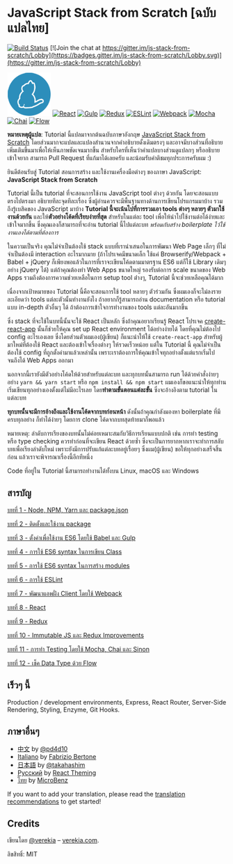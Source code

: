 # JavaScript Stack from Scratch [ฉบับแปลไทย]

[![Build Status](https://travis-ci.org/verekia/js-stack-from-scratch.svg?branch=master)](https://travis-ci.org/verekia/js-stack-from-scratch) [![Join the chat at https://gitter.im/js-stack-from-scratch/Lobby](https://badges.gitter.im/js-stack-from-scratch/Lobby.svg)](https://gitter.im/js-stack-from-scratch/Lobby)

[![Yarn](/img/yarn.png)](https://yarnpkg.com/)
[![React](/img/react.png)](https://facebook.github.io/react/)
[![Gulp](/img/gulp.png)](http://gulpjs.com/)
[![Redux](/img/redux.png)](http://redux.js.org/)
[![ESLint](/img/eslint.png)](http://eslint.org/)
[![Webpack](/img/webpack.png)](https://webpack.github.io/)
[![Mocha](/img/mocha.png)](https://mochajs.org/)
[![Chai](/img/chai.png)](http://chaijs.com/)
[![Flow](/img/flow.png)](https://flowtype.org/)

**หมายเหตุผู้แปล**: Tutorial นี้แปลมาจากต้นฉบับภาษาอังกฤษ [JavaScript Stack from Scratch](https://github.com/verekia/js-stack-from-scratch) โดยส่วนมากจะแปลและแปลงสำนวนจากคำอธิบายดั้งเดิมตรงๆ และอาจมีบางส่วนที่อธิบายเพิ่มเติมขึ้นมาเพื่อให้เห็นภาพชัดเจนมากขึ้น สำหรับใครที่เห็นว่าคำแปลบางส่วนดูแปลกๆ หรืออธิบายเข้าใจยาก สามารถ Pull Request ที่แก้มาได้เลยครับ และน้อมรับคำติชมทุกประการครับผม :)

ยินดีต้อนรับสู่ Tutorial สอนการสร้าง และใช้งานเครื่องมือต่างๆ ของภาษา JavaScript: **JavaScript Stack from Scratch**

Tutorial นี้เป็น tutorial ที่จะสอนการใช้งาน JavaScript tool ต่างๆ ด้วยกัน โดยจะสอนแบบตรงไปตรงมา อธิบายทีละจุดทีละเรื่อง ซึ่งผู้อ่านควรจะมีพื้นฐานทางด้านการเขียนโปรแกรมมาบ้าง รวมถึงรู้เบสิคของ JavaScript มาบ้าง **Tutorial นี้จะเน้นไปที่การรวมเอา tools ต่างๆ หลายๆ ตัวมาใช้งานด้วยกัน** และให้**ตัวอย่างโค้ดที่เรียบง่ายที่สุด** สำหรับในแต่ละ tool เพื่อให้นำไปใช้งานต่อได้ง่ายและเข้าใจมากขึ้น ซึ่งคุณเองก็สามารถที่จะอ่าน tutorial นี้ไปแต่ละบท *พร้อมกับสร้าง boilerplate ไว้ใช้งานเองได้ตามที่ต้องการ*

ในความเป็นจริง คุณไม่จำเป็นต้องใช้ stack แบบที่เรานำเสนอในการพัฒนา Web Page เล็กๆ ที่ไม่จำเป็นต้องมี interaction อะไรมากมาย (ถ้าโปรเจคมีขนาดเล็ก ใช้แค่ Browserify/Webpack + Babel + jQuery ก็เพียงพอแล้วในการที่เราจะเขียนโค้ดตามมาตรฐาน ES6 แต่ก็ใช้ Library เดิมๆ อย่าง jQuery ได้) แต่ถ้าคุณต้องทำ Web Apps ขนาดใหญ่ รองรับต่อการ scale ขนาดของ Web Apps รวมถึงต้องการความช่วยเหลือในการ setup tool ต่่างๆ, Tutorial นี้จะช่วยเหลือคุณได้มาก

เนื่องจากเป้าหมายของ Tutorial นี้คือจะสอนการใช้ tool หลายๆ ตัวร่วมกัน ซึ่งผมเองก็จะไม่ลงรายละเอียดว่า tools แต่ละตัวนั้นทำงานยังไง ถ้าอยากก็รู้สามารถอ่าน documentation หรือ tutorial แบบ in-depth ตัวอื่นๆ ได้ ถ้าต้องการเข้าใจการทำงานของ tools แต่ละอันมากขึ้น

ซึ่ง stack ที่จะใช้ในบทนี้นั้นจะใช้ React เป็นหลัก ซึ่งถ้าคุณอยากเรียนรู้ React โปรเจค [create-react-app](https://github.com/facebookincubator/create-react-app) นั้นก็ช่วยให้คุณ set up React environment ได้อย่างง่ายได้ โดยที่คุณไม่ต้องไป config อะไรเองเลย ซึ่งโดยส่วนตัวผมเอง(ผู้เขียน) ก็แนะนำให้ใช้ `create-react-app` สำหรับผู้มาใหม่ที่ต้องใช้ React และต้องเข้าใจเรื่องต่างๆ ให้รวดเร็วหน่อย แต่ใน Tutorial นี้ คุณไม่จำเป็นต้องใช้ config ที่ถูกตั้งค่ามาแล้วเหล่านั้น เพราะเราต้องการให้คุณเข้าใจทุกอย่างตั้งแต่แรกเริ่มไปจนถึงได้ Web Apps ออกมา

นอกจากนี้เรายังมีตัวอย่างโค้ดให้ด้วยสำหรับแต่ละบท และทุกบทนั้นสามารถ run ได้ด้วยคำสั่งง่ายๆ อย่าง `yarn && yarn start` หรือ `npm install && npm start` ผมเองก็ขอแนะนำให้ทุกท่านเริ่มเขียนทุกอย่างเองตั้งแต่ไม่มีอะไรเลย โดย**ทำตามขั้นตอนแต่ละขั้น** ซึ่งจะอ้างอิงตาม tutorial ในแต่ละบท

**ทุกบทนั้นจะมีการอ้างถึงและใช้งานโค้ดจากบทก่อนหน้า** ดังนั้นถ้าคุณกำลังมองหา boilerplate ที่มีครบทุกอย่าง ก็ทำได้ง่ายๆ โดยการ clone โค้ดจากบทสุดท้ายมาก็พอแล้ว

หมายเหตุ: ลำดับการเรียงของบทนั้นไม่ค่อยเหมาะสมกับวิธีการเรียนแบบปกติ เช่น การทำ testing หรือ type checking ควรทำก่อนที่จะเขียน React ด้วยซ้ำ ซึ่งจะเป็นการยากหากเราจะทำการสลับบทเพื่อเรียงลำดับใหม่ เพราะยังมีการปรับแก้แต่ละบทอยู่เรื่อยๆ ซึ่งผม(ผู้เขียน) ขอให้ทุกอย่างเสร็จสิ้นก่อน แล้วเราจะพิจารณาเรื่องนี้อีกทีหนึ่ง

Code ที่อยู่ใน Tutorial นี้สามารถทำงานได้ทั้งบน Linux, macOS และ Windows

## สารบัญ

[บทที่ 1 - Node, NPM, Yarn และ package.json](/tutorial/1-node-npm-yarn-package-json)

[บทที่ 2 - ติดตั้งและใช้งาน package](/tutorial/2-packages)

[บทที่ 3 - ตั้งค่าเพื่อใช้งาน ES6 โดยใช้ Babel และ Gulp](/tutorial/3-es6-babel-gulp)

[บทที่ 4 - การใช้ ES6 syntax ในการเขียน Class](/tutorial/4-es6-syntax-class)

[บทที่ 5 - การใช้ ES6 syntax ในการสร้าง modules](/tutorial/5-es6-modules-syntax)

[บทที่ 6 - การใช้ ESLint](/tutorial/6-eslint)

[บทที่ 7 - พัฒนาแอพฝั่ง Client โดยใช้ Webpack](/tutorial/7-client-webpack)

[บทที่ 8 - React](/tutorial/8-react)

[บทที่ 9 - Redux](/tutorial/9-redux)

[บทที่ 10 - Immutable JS และ Redux Improvements](/tutorial/10-immutable-redux-improvements)

[บทที่ 11 - การทำ Testing โดยใช้ Mocha, Chai และ Sinon](/tutorial/11-testing-mocha-chai-sinon)

[บทที่ 12 - เช็ค Data Type ด้วย Flow](/tutorial/12-flow)

## เร็วๆ นี้

Production / development environments, Express, React Router, Server-Side Rendering, Styling, Enzyme, Git Hooks.

## ภาษาอื่นๆ

- [中文](https://github.com/pd4d10/js-stack-from-scratch) by [@pd4d10](http://github.com/pd4d10)
- [Italiano](https://github.com/fbertone/js-stack-from-scratch) by [Fabrizio Bertone](https://github.com/fbertone)
- [日本語](https://github.com/takahashim/js-stack-from-scratch) by [@takahashim](https://github.com/takahashim)
- [Русский](https://github.com/UsulPro/js-stack-from-scratch) by [React Theming](https://github.com/sm-react/react-theming)
- [ไทย](https://github.com/MicroBenz/js-stack-from-scratch) by [MicroBenz](https://github.com/MicroBenz)

If you want to add your translation, please read the [translation recommendations](/how-to-translate.md) to get started!

## Credits

เขียนโดย [@verekia](https://twitter.com/verekia) – [verekia.com](http://verekia.com/).

ลิขสิทธิ์: MIT
